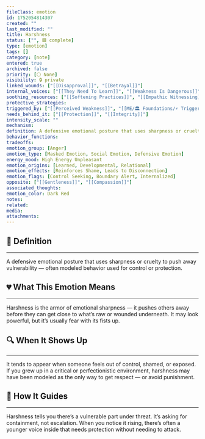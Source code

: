 ```yaml
---
fileClass: emotion
id: 1752054814307
created: ""
last_modified: ""
title: Harshness
status: ["", 🟩 complete]
type: [emotion]
tags: []
category: [note]
entered: true
archived: false
priority: [⚪ None]
visibility: 🔒 private
linked_wounds: ["[[Disapproval]]", "[[Betrayal]]"]
internal_voices: ["[[They Need To Learn]]", "[[Weakness Is Dangerous]]"]
soothing_resources: ["[[Softening Practices]]", "[[Empathic Witnessing]]"]
protective_strategies: 
triggered_by: ["[[Perceived Weakness]]", "[[ME/🏛️ Foundations/⚡ Triggers/Loss of Control]]"]
needs_behind_it: ["[[Protection]]", "[[Integrity]]"]
intensity_scale: ""
mechanism: 
definition: A defensive emotional posture that uses sharpness or cruelty to push away vulnerability — often modeled behavior used for control or protection.
behavior_functions: 
tradeoffs: 
emotion_group: [Anger]
emotion_type: [Masked Emotion, Social Emotion, Defensive Emotion]
energy_mood: High Energy Unpleasant
emotion_origins: [Learned, Developmental, Relational]
emotion_effects: [Reinforces Shame, Leads to Disconnection]
emotion_flags: [Control Seeking, Boundary Alert, Internalized]
opposite: ["[[Gentleness]]", "[[Compassion]]"]
associated_thoughts: 
emotion_color: Dark Red
notes: 
related: 
media: 
attachments: 
---
```


## 🧾 Definition
---
A defensive emotional posture that uses sharpness or cruelty to push away vulnerability — often modeled behavior used for control or protection.

## 💔 What This Emotion Means
---
Harshness is the armor of emotional sharpness — it pushes others away before they can get close to what’s raw or wounded underneath.
It may look powerful, but it’s usually fear with its fists up.

## 🔍 When It Shows Up
---
It tends to appear when someone feels out of control, shamed, or exposed.
If you grew up in a critical or perfectionistic environment, harshness may have been modeled as the only way to get respect — or avoid punishment.

## 🧭 How It Guides
---
Harshness tells you there’s a vulnerable part under threat.
It’s asking for containment, not escalation.
When you notice it rising, there’s often a younger voice inside that needs protection without needing to attack.
